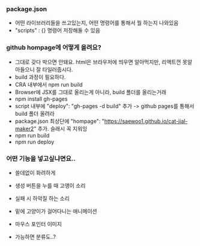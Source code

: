 ### package.json

- 어떤 라이브러리들을 쓰고있는지, 어떤 명령어를 통해서 뭘 하는지 나와있음
- "scripts" : {} 명령어 저장해둘 수 있음

### github hompage에 어떻게 올려요?

- 그대로 갖다 박으면 안돼요. html은 브라우저에 띄우면 알아먹지만, 리액트껀 못알아들으니 잘 타일러줍시다.
- build 과정이 필요하다.
- CRA 내부에서 npm run build
- Browser에 JSX를 그대로 올리는게 아니라, build 폴더를 올리는거래
- npm install gh-pages
- script 내부에 "deploy": "gh-pages -d build" 추가 -> github pages를 통해서 build 폴더 올려라
- package.json 최상단에 "hompage": "https://saewoo1.github.io/cat-jjal-maker2" 추가. 슬래시 꼭 지워잉
- npm run build
- npm run deploy

### 어떤 기능을 넣고싶냐면요..

- 쓸데없이 화려하게
- 생성 버튼을 누를 때 고앵이 소리
- 실패 시 하악질 하는 소리
- 밑에 고양이가 걸어다니는 애니메이션
- 마우스 포인터 이미지

- 가능하면 분류도..?
